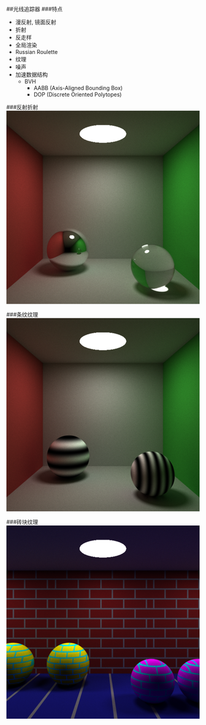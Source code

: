 ##光线追踪器
###特点
* 漫反射, 镜面反射
* 折射
* 反走样
* 全局渲染
* Russian Roulette
* 纹理
* 噪声
* 加速数据结构
	- BVH
		+	AABB (Axis-Aligned Bounding Box)
		+	DOP	(Discrete Oriented Polytopes)


###反射折射
![](./image/reflect_refract.png)

###条纹纹理
![](./image/stripe.png)

###砖块纹理
![](./image/brick.png)
